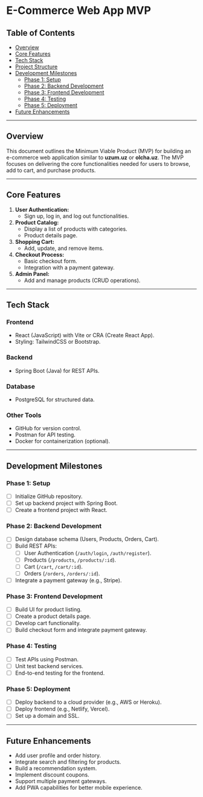 
# E-Commerce Web App MVP

## Table of Contents
- [Overview](#overview)
- [Core Features](#core-features)
- [Tech Stack](#tech-stack)
- [Project Structure](#project-structure)
- [Development Milestones](#development-milestones)
    - [Phase 1: Setup](#phase-1-setup)
    - [Phase 2: Backend Development](#phase-2-backend-development)
    - [Phase 3: Frontend Development](#phase-3-frontend-development)
    - [Phase 4: Testing](#phase-4-testing)
    - [Phase 5: Deployment](#phase-5-deployment)
- [Future Enhancements](#future-enhancements)

---

## Overview
This document outlines the Minimum Viable Product (MVP) for building an e-commerce web application similar to **uzum.uz** or **olcha.uz**. The MVP focuses on delivering the core functionalities needed for users to browse, add to cart, and purchase products.

---

## Core Features
1. **User Authentication:**
    - Sign up, log in, and log out functionalities.
2. **Product Catalog:**
    - Display a list of products with categories.
    - Product details page.
3. **Shopping Cart:**
    - Add, update, and remove items.
4. **Checkout Process:**
    - Basic checkout form.
    - Integration with a payment gateway.
5. **Admin Panel:**
    - Add and manage products (CRUD operations).

---

## Tech Stack
### **Frontend**
- React (JavaScript) with Vite or CRA (Create React App).
- Styling: TailwindCSS or Bootstrap.

### **Backend**
- Spring Boot (Java) for REST APIs.

### **Database**
- PostgreSQL for structured data.

### **Other Tools**
- GitHub for version control.
- Postman for API testing.
- Docker for containerization (optional).

---

## Development Milestones

### Phase 1: Setup
- [ ] Initialize GitHub repository.
- [ ] Set up backend project with Spring Boot.
- [ ] Create a frontend project with React.

### Phase 2: Backend Development
- [ ] Design database schema (Users, Products, Orders, Cart).
- [ ] Build REST APIs:
    - [ ] User Authentication (`/auth/login`, `/auth/register`).
    - [ ] Products (`/products`, `/products/:id`).
    - [ ] Cart (`/cart`, `/cart/:id`).
    - [ ] Orders (`/orders`, `/orders/:id`).
- [ ] Integrate a payment gateway (e.g., Stripe).

### Phase 3: Frontend Development
- [ ] Build UI for product listing.
- [ ] Create a product details page.
- [ ] Develop cart functionality.
- [ ] Build checkout form and integrate payment gateway.

### Phase 4: Testing
- [ ] Test APIs using Postman.
- [ ] Unit test backend services.
- [ ] End-to-end testing for the frontend.

### Phase 5: Deployment
- [ ] Deploy backend to a cloud provider (e.g., AWS or Heroku).
- [ ] Deploy frontend (e.g., Netlify, Vercel).
- [ ] Set up a domain and SSL.

---

## Future Enhancements
- Add user profile and order history.
- Integrate search and filtering for products.
- Build a recommendation system.
- Implement discount coupons.
- Support multiple payment gateways.
- Add PWA capabilities for better mobile experience.
